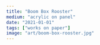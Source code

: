 ```yaml
---
title: "Boom Box Rooster"
medium: "acrylic on panel"
date: "2021-01-01"
tags: ["works on paper"]
image: "art/boom-box-rooster.jpg"
---
```

